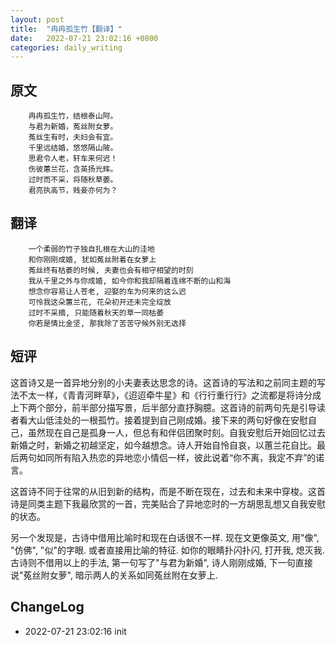 ```yaml
---
layout: post
title:  "冉冉孤生竹【翻译】"
date:   2022-07-21 23:02:16 +0800
categories: daily_writing
---
```


##	原文
		冉冉孤生竹，结根泰山阿。
		与君为新婚，菟丝附女萝。
		菟丝生有时，夫妇会有宜。
		千里远结婚，悠悠隔山陂。
		思君令人老，轩车来何迟！
		伤彼蕙兰花，含英扬光辉。
		过时而不采，将随秋草萎。
		君亮执高节，贱妾亦何为？

##	翻译
		一个柔弱的竹子独自扎根在大山的洼地
		和你刚刚成婚, 犹如菟丝附着在女萝上
		菟丝终有枯萎的时候, 夫妻也会有相守相望的时刻
		我从千里之外与你成婚, 如今你和我却隔着连绵不断的山和海
		想念你容易让人苍老, 迎娶的车为何来的这么迟
		可怜我这朵蕙兰花, 花朵初开还未完全绽放
		过时不采摘, 只能随着秋天的草一同枯萎
		你若是情比金坚, 那我除了苦苦守候外别无选择

##	短评
这首诗又是一首异地分别的小夫妻表达思念的诗。这首诗的写法和之前同主题的写法不太一样，《青青河畔草》，《迢迢牵牛星》和《行行重行行》之流都是将诗分成上下两个部分，前半部分描写景，后半部分直抒胸臆。这首诗的前两句先是引导读者看大山低洼处的一根孤竹。接着提到自己刚成婚。接下来的两句好像在安慰自己，虽然现在自己是孤身一人，但总有和伴侣团聚时刻。自我安慰后开始回忆过去新婚之时，新婚之初越坚定，如今越想念。诗人开始自怜自哀，以蕙兰花自比。最后两句如同所有陷入热恋的异地恋小情侣一样，彼此说着“你不离，我定不弃”的诺言。

这首诗不同于往常的从旧到新的结构，而是不断在现在，过去和未来中穿梭。这首诗是同类主题下我最欣赏的一首，完美贴合了异地恋时的一方胡思乱想又自我安慰的状态。


另一个发现是，古诗中借用比喻时和现在白话很不一样. 现在文更像英文, 用"像", "仿佛", "似"的字眼. 或者直接用比喻的特征. 如你的眼睛扑闪扑闪, 打开我, 熄灭我. 古诗则不借用以上的手法, 第一句写了"与君为新婚", 诗人刚刚成婚, 下一句直接说"菟丝附女萝", 暗示两人的关系如同菟丝附在女萝上.

## ChangeLog

- 2022-07-21 23:02:16 init